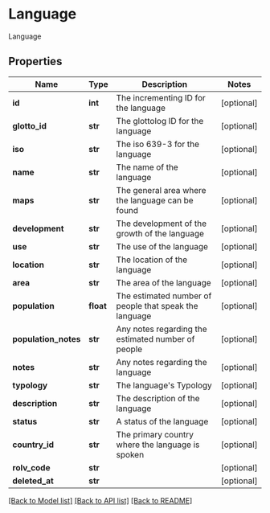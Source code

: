 # Language

Language
## Properties
Name | Type | Description | Notes
------------ | ------------- | ------------- | -------------
**id** | **int** | The incrementing ID for the language | [optional] 
**glotto_id** | **str** | The glottolog ID for the language | [optional] 
**iso** | **str** | The iso 639-3 for the language | [optional] 
**name** | **str** | The name of the language | [optional] 
**maps** | **str** | The general area where the language can be found | [optional] 
**development** | **str** | The development of the growth of the language | [optional] 
**use** | **str** | The use of the language | [optional] 
**location** | **str** | The location of the language | [optional] 
**area** | **str** | The area of the language | [optional] 
**population** | **float** | The estimated number of people that speak the language | [optional] 
**population_notes** | **str** | Any notes regarding the estimated number of people | [optional] 
**notes** | **str** | Any notes regarding the language | [optional] 
**typology** | **str** | The language&#39;s Typology | [optional] 
**description** | **str** | The description of the language | [optional] 
**status** | **str** | A status of the language | [optional] 
**country_id** | **str** | The primary country where the language is spoken | [optional] 
**rolv_code** | **str** |  | [optional] 
**deleted_at** | **str** |  | [optional] 

[[Back to Model list]](../README.md#documentation-for-models) [[Back to API list]](../README.md#documentation-for-api-endpoints) [[Back to README]](../README.md)


